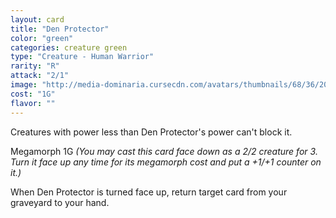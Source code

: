 ```yaml
---
layout: card
title: "Den Protector"
color: "green"
categories: creature green
type: "Creature - Human Warrior"
rarity: "R"
attack: "2/1"
image: "http://media-dominaria.cursecdn.com/avatars/thumbnails/68/36/200/283/635611855133353688.jpeg"
cost: "1G"
flavor: ""
---
```


Creatures with power less than Den Protector's power can't block it.

Megamorph <span class="tip mana-icon mana-colorless-01" title="1 Colorless Mana">1</span><span class="tip mana-icon mana-green" title="1 Green Mana">G</span> <em>(You may cast this card face down as a 2/2 creature for <span class="tip mana-icon mana-colorless-03" title="3 Colorless Mana">3</span>. Turn it face up any time for its megamorph cost and put a +1/+1 counter on it.)</em>

When Den Protector is turned face up, return target card from your graveyard to your hand.
